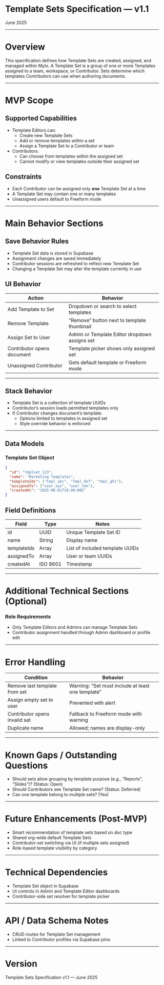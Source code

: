# Template Sets Specification — v1.1

June 2025

---

# Overview

This specification defines how Template Sets are created, assigned, and managed within Mylo. A Template Set is a group of one or more Templates assigned to a team, workspace, or Contributor. Sets determine which templates Contributors can use when authoring documents.

---

# MVP Scope

## Supported Capabilities

- Template Editors can:
  - Create new Template Sets
  - Add or remove templates within a set
  - Assign a Template Set to a Contributor or team
- Contributors:
  - Can choose from templates within the assigned set
  - Cannot modify or view templates outside their assigned set

## Constraints

- Each Contributor can be assigned only **one** Template Set at a time
- A Template Set may contain one or many templates
- Unassigned users default to Freeform mode

---

# Main Behavior Sections

## Save Behavior Rules

- Template Set data is stored in Supabase
- Assignment changes are saved immediately
- Contributor sessions are refreshed to reflect new Template Set
- Changing a Template Set may alter the template currently in use

## UI Behavior

| Action | Behavior |
|--------|----------|
| Add Template to Set | Dropdown or search to select templates |
| Remove Template | “Remove” button next to template thumbnail |
| Assign Set to User | Admin or Template Editor dropdown assigns set |
| Contributor opens document | Template picker shows only assigned set |
| Unassigned Contributor | Gets default template or Freeform mode |

---

## Stack Behavior

- Template Set is a collection of template UUIDs
- Contributor’s session loads permitted templates only
- If Contributor changes document’s template:
  - Options limited to templates in assigned set
  - Style override behavior is enforced

---

## Data Models

### Template Set Object

```json
{
  "id": "tmplset_123",
  "name": "Marketing Templates",
  "templateIds": ["tmpl_abc", "tmpl_def", "tmpl_ghi"],
  "assignedTo": ["user_xyz", "user_lmn"],
  "createdAt": "2025-06-01T10:00:00Z"
}
```

## Field Definitions

| Field | Type | Notes |
|-------|------|-------|
| id | UUID | Unique Template Set ID |
| name | String | Display name |
| templateIds | Array | List of included template UUIDs |
| assignedTo | Array | User or team UUIDs |
| createdAt | ISO 8601 | Timestamp |

---

# Additional Technical Sections (Optional)

### Role Requirements

- Only Template Editors and Admins can manage Template Sets
- Contributor assignment handled through Admin dashboard or profile edit

---

# Error Handling

| Condition | Behavior |
|----------|----------|
| Remove last template from set | Warning: “Set must include at least one template” |
| Assign empty set to user | Prevented with alert |
| Contributor opens invalid set | Fallback to Freeform mode with warning |
| Duplicate name | Allowed; names are display-only |

---

# Known Gaps / Outstanding Questions

- Should sets allow grouping by template purpose (e.g., "Reports", "Slides")? (Status: Open)
- Should Contributors see Template Set name? (Status: Deferred)
- Can one template belong to multiple sets? (Yes)

---

# Future Enhancements (Post-MVP)

- Smart recommendation of template sets based on doc type
- Shared org-wide default Template Sets
- Contributor-set switching via UI (if multiple sets assigned)
- Role-based template visibility by category

---

# Technical Dependencies

- Template Set object in Supabase
- UI controls in Admin and Template Editor dashboards
- Contributor-side set resolver for template picker

---

# API / Data Schema Notes

- CRUD routes for Template Set management
- Linked to Contributor profiles via Supabase joins

---

# Version

Template Sets Specification v1.1 — June 2025

